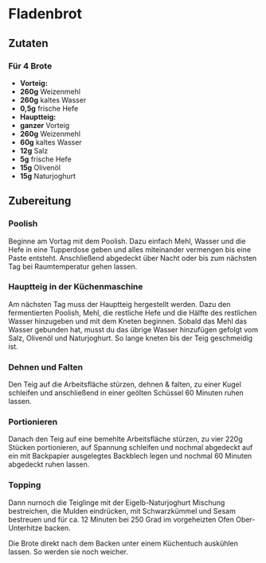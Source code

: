 # Fladenbrot


## Zutaten

### Für 4 Brote

- **Vorteig:**
- **260g** Weizenmehl
- **260g** kaltes Wasser 
- **0,5g** frische Hefe 
- **Hauptteig:**
- **ganzer** Vorteig 
- **260g** Weizenmehl 
- **60g** kaltes Wasser
- **12g** Salz
- **5g** frische Hefe
- **15g** Olivenöl
- **15g** Naturjoghurt

## Zubereitung

### Poolish

Beginne am Vortag mit dem Poolish. Dazu einfach Mehl, Wasser und die Hefe in eine Tupperdose geben und alles miteinander vermengen bis eine Paste entsteht. Anschließend abgedeckt über Nacht oder bis zum nächsten Tag bei Raumtemperatur gehen lassen.

### Hauptteig in der Küchenmaschine

Am nächsten Tag muss der Hauptteig hergestellt werden. Dazu den fermentierten Poolish, Mehl, die restliche Hefe und die Hälfte des restlichen Wasser hinzugeben und mit dem Kneten beginnen. Sobald das Mehl das Wasser gebunden hat, musst du das übrige Wasser hinzufügen gefolgt vom Salz, Olivenöl und Naturjoghurt. So lange kneten bis der Teig geschmeidig ist.
 

### Dehnen und Falten

Den Teig auf die Arbeitsfläche stürzen, dehnen & falten, zu einer Kugel schleifen und anschließend in einer geölten Schüssel 60 Minuten ruhen lassen.

### Portionieren

Danach den Teig auf eine bemehlte Arbeitsfläche stürzen, zu vier 220g Stücken portionieren, auf Spannung schleifen und nochmal abgedeckt auf ein mit Backpapier ausgelegtes Backblech legen und nochmal 60 Minuten abgedeckt ruhen lassen.

### Topping

Dann nurnoch die Teiglinge mit der Eigelb-Naturjoghurt Mischung bestreichen, die Mulden eindrücken, mit Schwarzkümmel und Sesam bestreuen und für ca. 12 Minuten bei 250 Grad im vorgeheizten Ofen Ober- Unterhitze backen.

Die Brote direkt nach dem Backen unter einem Küchentuch auskühlen lassen. So werden sie noch weicher.
